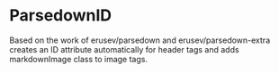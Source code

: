 # ParsedownID
Based on the work of erusev/parsedown and erusev/parsedown-extra creates an ID attribute automatically for header tags and adds markdownImage class to image tags.
